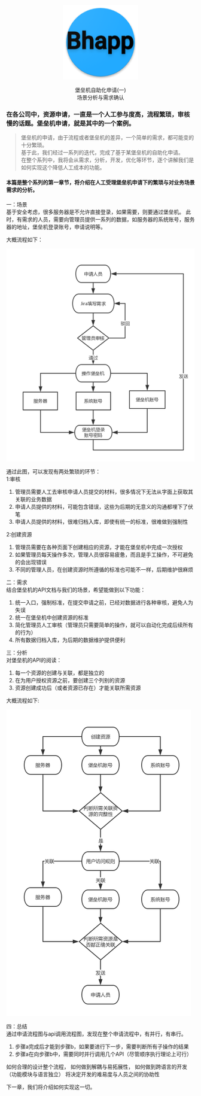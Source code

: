 <p align="center">
   <img width="200" src="avatar.png">
</p>

<center> 堡垒机自助化申请(一) </center>
<center> 场景分析与需求确认 </center>

### 在各公司中，资源申请，一直是一个人工参与度高，流程繁琐，审核慢的话题。堡垒机申请，就是其中的一个案例。

> 堡垒机的申请，由于流程或者堡垒机的差异，一个简单的需求，都可能变的十分繁琐。<br>
> 基于此，我们经过一系列的迭代，完成了基于某堡垒机的自助化申请。<br>
> 在整个系列中，我将会从需求，分析，开发，优化等环节，逐个讲解我们是如何实现这个降低人工成本的功能。<br>

#### 本篇是整个系列的第一章节，将介绍在人工受理堡垒机申请下的繁琐与对业务场景需求的分析。

一：场景 <br>
基于安全考虑，很多服务器是不允许直接登录，如果需要，则要通过堡垒机。
此时，有需求的人员，需要向管理员提供一系列的数据，如服务器的系统账号，服务器的地址，堡垒机登录账号，申请说明等。

大概流程如下：

![流程图](bh_app_manually.jpg)

通过此图，可以发现有两处繁琐的环节：<br>
1:审核
  1. 管理员需要人工去审核申请人员提交的材料，很多情况下无法从字面上获取其关联的业务数据
  2. 申请人员提供的材料，可能包含错误，这些为后期的无意义的沟通都埋下了伏笔
  3. 申请人员提供的材料，很难归档入库，即使有统一的标准，很难做到强制性

2:创建资源
  1. 管理员需要在各种页面下创建相应的资源，才能在堡垒机中完成一次授权
  2. 如果管理员每天操作多次，管理人员很容易疲惫，而且是手工操作，不可避免的会出现错误
  3. 不同的管理人员，在创建资源时所遵循的标准也可能不一样，后期维护很麻烦

二：需求<br>
结合堡垒机的API文档与我们的场景，希望能做到以下功能：
  1. 统一入口，强制标准，在提交申请之前，已经对数据进行各种审核，避免人为失误
  2. 统一在堡垒机中创建资源的标准
  3. 简化管理员人工审核（管理员只需要简单的操作，就可以自动化完成后续所有的行为）
  4. 所有数据归档入库，为后期的数据维护提供便利

三：分析<br>
对堡垒机的API的阅读：
  1. 每一个资源的创建与关联，都是独立的
  2. 在为用户授权资源之前，要创建三个列别的资源
  3. 资源创建成功后（或者资源已存在）才能关联所需资源

大概流程如下:

![流程图](api_flow.jpg)

四：总结 <br>
通过申请流程图与api调用流程图，发现在整个申请流程中，有并行，有串行。
  1. 步骤a完成后才能到步骤b，如果要进行下一步，需要判断所有子操作的结果
  2. 步骤a在向步骤b中，需要同时并行调用几个API（尽管顺序执行理论上可行）

如何合理的设计整个流程，
如何做到解耦与易拓展性，
如何做到跨语言的开发（功能模块与语言独立）
将决定开发的难易度与人员之间的协助性

下一章，我们将介绍如何实现这一切。